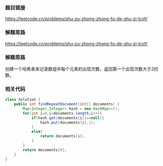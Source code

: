 ### 题目链接
https://leetcode.cn/problems/shu-zu-zhong-zhong-fu-de-shu-zi-lcof/

### 解题思路

https://leetcode.cn/problems/shu-zu-zhong-zhong-fu-de-shu-zi-lcof/

### 解题思路

创建一个哈希表来记录数组中每个元素的出现次数，返回第一个出现次数大于2的数。



### 相关代码

```java
class Solution {
    public int findRepeatDocument(int[] documents) {
        Map<Integer,Integer> hash = new HashMap<>();
        for(int i=0;i<documents.length;i++){
            if(hash.get(documents[i])==null){
                hash.put(documents[i],1);
            }
            else{
                return documents[i];
            }
        }
        return documents[0];
    }
}
```

